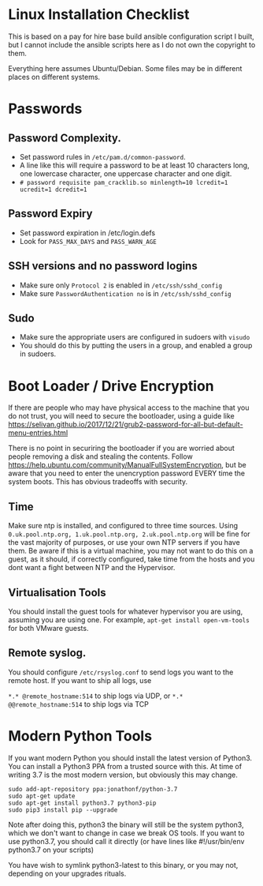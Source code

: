 # Linux Installation Checklist

This is based on a pay for hire base build ansible configuration script I built, but
I cannot include the ansible scripts here as I do not own the copyright to them.

Everything here assumes Ubuntu/Debian. Some files may be in different places on different systems.

# Passwords

## Password Complexity.

- Set password rules in `/etc/pam.d/common-password`.
- A line like this will require a password to be at least 10 characters long, one lowercase character, one uppercase character and one digit. 
- `# password requisite pam_cracklib.so minlength=10 lcredit=1 ucredit=1 dcredit=1`

## Password Expiry

- Set password expiration in /etc/login.defs
- Look for `PASS_MAX_DAYS` and `PASS_WARN_AGE`

## SSH versions and no password logins

- Make sure only `Protocol 2` is enabled in `/etc/ssh/sshd_config`
- Make sure `PasswordAuthentication no` is in `/etc/ssh/sshd_config`

## Sudo

- Make sure the appropriate users are configured in sudoers with `visudo`
- You should do this by putting the users in a group, and enabled a group in sudoers.

# Boot Loader / Drive Encryption

If there are people who may have physical access to the machine that you do not trust, you will need to secure the bootloader, using a guide like https://selivan.github.io/2017/12/21/grub2-password-for-all-but-default-menu-entries.html

There is no point in securiring the bootloader if you are worried about people removing a disk and stealing the contents. Follow https://help.ubuntu.com/community/ManualFullSystemEncryption, but be aware that you need to enter the unencryption password EVERY time the system boots. This has obvious tradeoffs with security.

## Time

Make sure ntp is installed, and configured to three time sources. Using `0.uk.pool.ntp.org, 1.uk.pool.ntp.org, 2.uk.pool.ntp.org` will be fine for the vast majority of purposes, or use your own NTP servers if you have them. Be aware if this is a virtual machine, you may not want to do this on a guest, as it should, if correctly configured, take time from the hosts and you dont want a fight between NTP and the Hypervisor.

## Virtualisation Tools

You should install the guest tools for whatever hypervisor you are using, assuming you are using one. For example, `apt-get install open-vm-tools` for both VMware guests.

## Remote syslog.

You should configure `/etc/rsyslog.conf` to send logs you want to the remote host. If you want to ship all logs, use

`*.* @remote_hostname:514` to ship logs via UDP, or `*.* @@remote_hostname:514` to ship logs via TCP

# Modern Python Tools

If you want modern Python you should install the latest version of Python3. You can install a Python3 PPA from a trusted source with this. At time of writing 3.7 is the most modern version, but obviously this may change.

```
sudo add-apt-repository ppa:jonathonf/python-3.7
sudo apt-get update
sudo apt-get install python3.7 python3-pip
sudo pip3 install pip --upgrade
``` 

Note after doing this, python3 the binary will still be the system python3, which we don't want to change in case we break OS tools. If you want to use python3.7, you should call it directly (or have lines like #!/usr/bin/env python3.7 on your scripts)

You have wish to symlink python3-latest to this binary, or you may not, depending on your upgrades rituals.